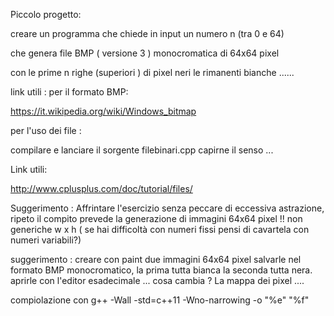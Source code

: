 
Piccolo progetto:



creare un programma 
che chiede in input un numero n  (tra 0 e 64) 


che genera file BMP ( versione 3 ) monocromatica
di 64x64 pixel 

con le prime n righe (superiori ) di pixel neri 
le rimanenti bianche ......



link utili :
per il formato BMP:

https://it.wikipedia.org/wiki/Windows_bitmap


per l'uso dei file :

compilare e lanciare il sorgente filebinari.cpp 
capirne il senso ...

Link utili:

http://www.cplusplus.com/doc/tutorial/files/

Suggerimento :
Affrintare l'esercizio senza peccare di eccessiva astrazione, ripeto il compito prevede la generazione di immagini 64x64 pixel !! non generiche w x h ( se hai difficoltà con numeri fissi pensi di cavartela con numeri variabili?)

suggerimento :
creare con paint due immagini 64x64 pixel salvarle nel formato BMP monocromatico, la prima tutta bianca la seconda tutta nera.
aprirle con l'editor esadecimale ...
cosa cambia ?
La mappa dei pixel ....

compiolazione con 
g++ -Wall -std=c++11  -Wno-narrowing -o "%e" "%f" 



